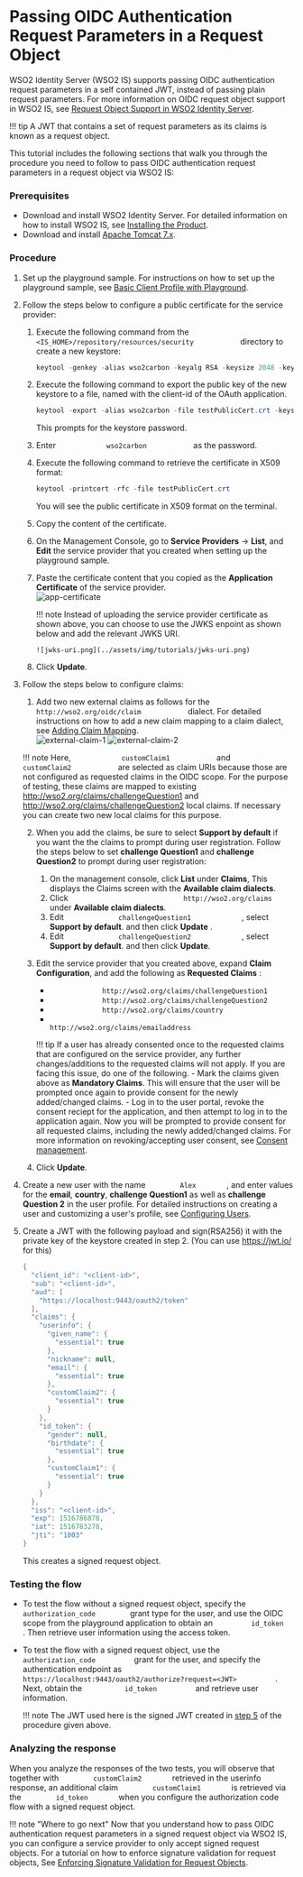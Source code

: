 # Passing OIDC Authentication Request Parameters in a Request Object

WSO2 Identity Server (WSO2 IS) supports passing OIDC authentication
request parameters in a self contained JWT, instead of passing plain
request parameters. For more information on OIDC request object support
in WSO2 IS, see [Request Object Support in WSO2 Identity
Server](../../learn/request-object-support).

!!! tip
    A JWT that contains a set of request parameters as its claims is known
    as a request object.
    

This tutorial includes the following sections that walk you through the
procedure you need to follow to pass OIDC authentication request
parameters in a request object via WSO2 IS:

### Prerequisites

-   Download and install WSO2 Identity Server. For detailed information
    on how to install WSO2 IS, see [Installing the
    Product](../../setup/installing-the-product).
-   Download and install [Apache Tomcat
    7.x](https://tomcat.apache.org/download-70.cgi).

### Procedure

1.  Set up the playground sample. For instructions on how to set up the
    playground sample, see [Basic Client Profile with
    Playground](../../learn/basic-client-profile-with-playground).
2.  Follow the steps below to configure a public certificate for the
    service provider:  
    1.  Execute the following command from the
        `             <IS_HOME>/repository/resources/security            `
        directory to create a new keystore:

        ``` java
        keytool -genkey -alias wso2carbon -keyalg RSA -keysize 2048 -keystore testkeystore.jks -dname "CN=*.test.com,OU=test,O=test,L=MPL,ST=MPL,C=FR" -storepass wso2carbon -keypass wso2carbon -validity 10950
        ```

    2.  Execute the following command to export the public key of the
        new keystore to a file, named with the client-id of the OAuth
        application.

        ``` java
        keytool -export -alias wso2carbon -file testPublicCert.crt -keystore testkeystore.jks
        ```

        This prompts for the keystore password.

    3.  Enter `             wso2carbon            ` as the password.

    4.  Execute the following command to retrieve the certificate in
        X509 format:

        ``` java
        keytool -printcert -rfc -file testPublicCert.crt
        ```

        You will see the public certificate in X509 format on the
        terminal.

    5.  Copy the content of the certificate.

    6.  On the Management Console, go to **Service Providers** -\>
        **List**, and **Edit** the service provider that you created
        when setting up the playground sample.
    7.  Paste the certificate content that you copied as the
        **Application Certificate** of the service provider.  
        ![app-certificate](../assets/img/tutorials/app-certificate.png)
        
        !!! note
            Instead of uploading the service provider certificate as shown
            above, you can choose to use the JWKS enpoint as shown below and
            add the relevant JWKS URI.

			![jwks-uri.png](../assets/img/tutorials/jwks-uri.png)

    8.  Click **Update**.

3.  Follow the steps below to configure claims:
    1.  Add two new external claims as follows for the
        `             http://wso2.org/oidc/claim            ` dialect.
        For detailed instructions on how to add a new claim mapping to a
        claim dialect, see [Adding Claim Mapping](../../learn/adding-claim-mapping).  
        ![external-claim-1](../assets/img/tutorials/external-claim-1.png)
        ![external-claim-2](../assets/img/tutorials/external-claim-2.png)

    !!! note
        Here, `             customClaim1            ` and
        `             customClaim2            ` are selected as claim
        URIs because those are not configured as requested claims in the
        OIDC scope. For the purpose of testing, these claims are mapped
        to existing <http://wso2.org/claims/challengeQuestion1> and
        <http://wso2.org/claims/challengeQuestion2> local claims. If
        necessary you can create two new local claims for this purpose.

    2.  When you add the claims, be sure to select **Support by
        default** if you want the the claims to prompt during user
        registration. Follow the steps below to set **challenge
        Question1** and **challenge Question2** to prompt during user
        registration:
        1.  On the management console, click **List** under **Claims**,
            This displays the Claims screen with the **Available claim
            dialects**.
        2.  Click
            `                             http://wso2.org/claims                           `
            under **Available claim dialects**.
        3.  Edit `              challengeQuestion1             `
            , select **Support by default**. and then click **Update**
            .
        4.  Edit `              challengeQuestion2             ` ,
            select **Support by default**. and then click **Update**.
    3.  Edit the service provider that you created above, expand **Claim
        Configuration**, and add the following as **Requested Claims**
        :  

        -   `              http://wso2.org/claims/challengeQuestion1             `
        -   `              http://wso2.org/claims/challengeQuestion2             `
        -   `              http://wso2.org/claims/country             `
        -   `                             http://wso2.org/claims/emailaddress                                         `

        
        !!! tip
        	If a user has already consented once to the requested
        	claims that are configured on the service provider, any further
        	changes/additions to the requested claims will not apply. If you
        	are facing this issue, do one of the following.
        	-   Mark the claims given above as **Mandatory Claims**. This
        		will ensure that the user will be prompted once again to
        		provide consent for the newly added/changed claims.
        	-   Log in to the user portal, revoke the consent reciept
        		for the application, and then attempt to log in to the
        		application again. Now you will be prompted to provide
        		consent for all requested claims, including the newly
        		added/changed claims. For more information on
        		revoking/accepting user consent, see [Consent management](../../learn/user-portal/#consent-management).

    4.  Click **Update**.

4.  Create a new user with the name `         Alex        ` , and enter
    values for the **email**, **country**, **challenge Question1** as
    well as **challenge Question 2** in the user profile. For detailed
    instructions on creating a user and customizing a user's profile,
    see [Configuring Users](../../learn/configuring-users).
5.  <a name="passingoidc"> </a> Create a JWT with the following payload and sign(RSA256) it with the
    private key of the keystore created in step 2. (You can use
    <https://jwt.io/> for this)

    ``` java
    {
      "client_id": "<client-id>",
      "sub": "<client-id>",
      "aud": [
        "https://localhost:9443/oauth2/token"
      ],
      "claims": {
        "userinfo": {
          "given_name": {
            "essential": true
          },
          "nickname": null,
          "email": {
            "essential": true
          },
          "customClaim2": {
            "essential": true
          }
        },
        "id_token": {
          "gender": null,
          "birthdate": {
            "essential": true
          },
          "customClaim1": {
            "essential": true
          }
        }
      },
      "iss": "<client-id>",
      "exp": 1516786878,
      "iat": 1516783278,
      "jti": "1003"
    }
    ```

    This creates a signed request object.

### Testing the flow

-   To test the flow without a signed request object, specify the
    `          authorization_code         ` grant type for the user, and
    use the OIDC scope from the playground application to obtain an
    `          id_token         ` . Then retrieve user information using
    the access token.

<!-- -->

-   To test the flow with a signed request object, use the
    `           authorization_code          ` grant for the user, and
    specify the authentication endpoint as
    `           https://localhost:9443/oauth2/authorize?request=<JWT>          `
    . Next, obtain the `           id_token          ` and retrieve user
    information.

    !!! note
        The JWT used here is the signed JWT created in [step
        5](#passingoidc)
        of the procedure given above.
    

### Analyzing the response

When you analyze the responses of the two tests, you will observe that
together with `         customClaim2        ` retrieved in the userinfo
response, an additional claim `         customClaim1        ` is
retrieved via the `         id_token        ` when you configure the
authorization code flow with a signed request object.  
  

!!! note "Where to go next"
	Now that you understand how to pass OIDC authentication request
	parameters in a signed request object via WSO2 IS, you can configure a
	service provider to only accept signed request objects. For a tutorial
	on how to enforce signature validation for request objects, See
	[Enforcing Signature Validation for Request
	Objects](../../learn/enforcing-signature-validation-for-request-objects).

  

  
